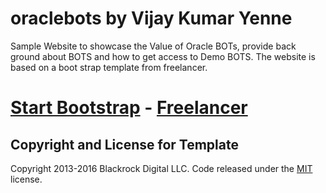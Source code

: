 # oraclebots by Vijay Kumar Yenne

Sample Website to showcase the Value of Oracle BOTs, provide back ground about BOTS and how to get access to Demo BOTS.
The website is based on a boot strap template from freelancer.
# [Start Bootstrap](http://startbootstrap.com/) - [Freelancer](http://startbootstrap.com/template-overviews/freelancer/)

## Copyright and License for Template

Copyright 2013-2016 Blackrock Digital LLC. Code released under the [MIT](https://github.com/BlackrockDigital/startbootstrap-freelancer/blob/gh-pages/LICENSE) license.
